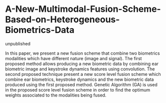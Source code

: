 # A-New-Multimodal-Fusion-Scheme-Based-on-Heterogeneous-Biometrics-Data
unpublished


In this paper, we present a new fusion scheme that combine
two biometrics modalities which have different nature (image
and signal). The first proposed method allows producing a 
new biometric data by combining ear biometric image and
keystroke dynamics features using convolution. The second
proposed technique present a new score level fusion scheme
which combine ear biometrics, keystroke dynamics and the
new biometric data produced using the first proposed method.
Genetic Algorithm (GA) is used in the proposed score level
fusion scheme in order to find the optimum weights associated
to the modalities being fused.
